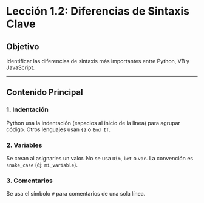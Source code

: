 # Lección 1.2: Diferencias de Sintaxis Clave

## Objetivo

Identificar las diferencias de sintaxis más importantes entre Python, VB y JavaScript.

---

## Contenido Principal

### 1. Indentación

Python usa la indentación (espacios al inicio de la línea) para agrupar código. Otros lenguajes usan `{}` o `End If`.

### 2. Variables

Se crean al asignarles un valor. No se usa `Dim`, `let` o `var`. La convención es `snake_case` (ej: `mi_variable`).

### 3. Comentarios

Se usa el símbolo `#` para comentarios de una sola línea.
